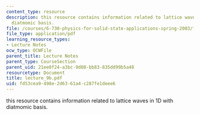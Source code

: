```yaml
---
content_type: resource
description: this resource contains information related to lattice waves in 1D with
  diatmomic basis.
file: /courses/6-730-physics-for-solid-state-applications-spring-2003/fd53cea9498e2d6361a4c287fe1deee6_lecture_9b.pdf
file_type: application/pdf
learning_resource_types:
- Lecture Notes
ocw_type: OCWFile
parent_title: Lecture Notes
parent_type: CourseSection
parent_uid: 21ee0f24-a3bc-9d08-bb83-835dd99b5a48
resourcetype: Document
title: lecture_9b.pdf
uid: fd53cea9-498e-2d63-61a4-c287fe1deee6
---
```

this resource contains information related to lattice waves in 1D with diatmomic basis.

